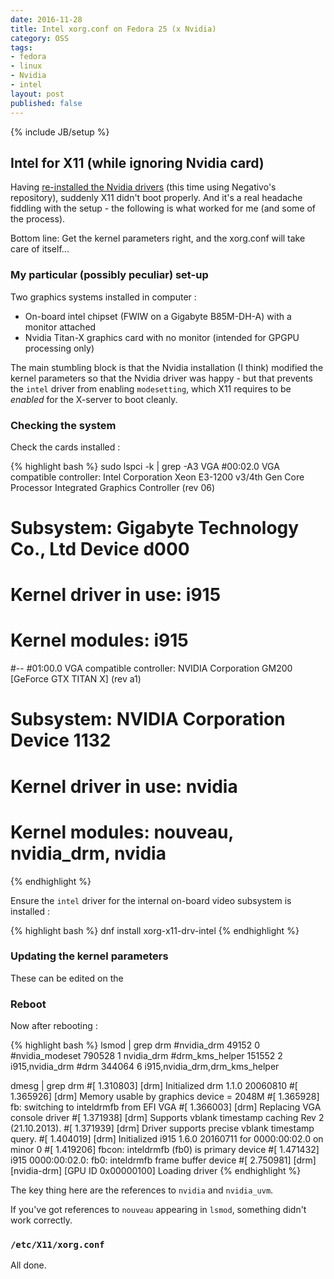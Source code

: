 ```yaml
---
date: 2016-11-28
title: Intel xorg.conf on Fedora 25 (x Nvidia)
category: OSS
tags:
- fedora
- linux
- Nvidia
- intel
layout: post
published: false
---
```

{% include JB/setup %}


## Intel for X11 (while ignoring Nvidia card)

Having [re-installed the Nvidia drivers]() (this time using Negativo's repository),
suddenly X11 didn't boot properly.  And it's a real headache fiddling with the setup - the
following is what worked for me (and some of the process).

Bottom line:  Get the kernel parameters right, and the xorg.conf will take care of itself...  


### My particular (possibly peculiar) set-up

Two graphics systems installed in computer : 
 
*  On-board intel chipset (FWIW on a Gigabyte B85M-DH-A) with a monitor attached
*  Nvidia Titan-X graphics card with no monitor (intended for GPGPU processing only)

The main stumbling block is that the Nvidia installation (I think) modified the 
kernel parameters so that the Nvidia driver was happy - but that prevents the 
```intel``` driver from enabling ```modesetting```, which X11 requires to be 
*enabled* for the X-server to boot cleanly.

### Checking the system

Check the cards installed :

{% highlight bash %}
sudo lspci -k | grep -A3 VGA
#00:02.0 VGA compatible controller: Intel Corporation Xeon E3-1200 v3/4th Gen Core Processor Integrated Graphics Controller (rev 06)
#	Subsystem: Gigabyte Technology Co., Ltd Device d000
#	Kernel driver in use: i915
#	Kernel modules: i915
#--
#01:00.0 VGA compatible controller: NVIDIA Corporation GM200 [GeForce GTX TITAN X] (rev a1)
#	Subsystem: NVIDIA Corporation Device 1132
#	Kernel driver in use: nvidia
#	Kernel modules: nouveau, nvidia_drm, nvidia
{% endhighlight %}

Ensure the ```intel``` driver for the internal on-board video subsystem is installed :

{% highlight bash %}
dnf install xorg-x11-drv-intel
{% endhighlight %}

### Updating the kernel parameters

These can be edited on the 


### Reboot

Now after rebooting : 

{% highlight bash %}
lsmod  | grep drm
#nvidia_drm             49152  0
#nvidia_modeset        790528  1 nvidia_drm
#drm_kms_helper        151552  2 i915,nvidia_drm
#drm                   344064  6 i915,nvidia_drm,drm_kms_helper

dmesg | grep drm
#[    1.310803] [drm] Initialized drm 1.1.0 20060810
#[    1.365926] [drm] Memory usable by graphics device = 2048M
#[    1.365928] fb: switching to inteldrmfb from EFI VGA
#[    1.366003] [drm] Replacing VGA console driver
#[    1.371938] [drm] Supports vblank timestamp caching Rev 2 (21.10.2013).
#[    1.371939] [drm] Driver supports precise vblank timestamp query.
#[    1.404019] [drm] Initialized i915 1.6.0 20160711 for 0000:00:02.0 on minor 0
#[    1.419206] fbcon: inteldrmfb (fb0) is primary device
#[    1.471432] i915 0000:00:02.0: fb0: inteldrmfb frame buffer device
#[    2.750981] [drm] [nvidia-drm] [GPU ID 0x00000100] Loading driver
{% endhighlight %}

The key thing here are the references to ```nvidia``` and ```nvidia_uvm```.

If you've got references to ```nouveau``` appearing in ```lsmod```, something didn't work correctly.


### ```/etc/X11/xorg.conf```



All done.

